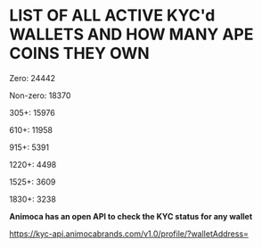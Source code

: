 # LIST OF ALL ACTIVE KYC'd WALLETS AND HOW MANY APE COINS THEY OWN

Zero: 24442

Non-zero: 18370

305+: 15976

610+: 11958

915+: 5391

1220+: 4498

1525+: 3609

1830+: 3238

**Animoca has an open API to check the KYC status for any wallet**

https://kyc-api.animocabrands.com/v1.0/profile/?walletAddress=